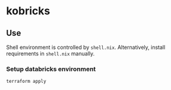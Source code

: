 # kobricks

## Use

Shell environment is controlled by `shell.nix`. Alternatively, install requirements in `shell.nix` manually. 

### Setup databricks environment
```
terraform apply
```